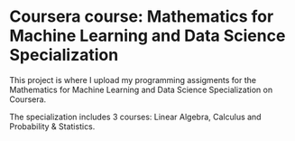# Coursera course: Mathematics for Machine Learning and Data Science Specialization

This project is where I upload my programming assigments for the Mathematics for Machine Learning and Data Science Specialization on Coursera.


The specialization includes 3 courses: Linear Algebra, Calculus and Probability & Statistics.
